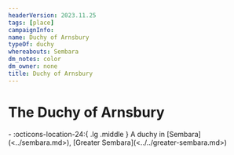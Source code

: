 ```yaml
---
headerVersion: 2023.11.25
tags: [place]
campaignInfo:
name: Duchy of Arnsbury
typeOf: duchy
whereabouts: Sembara
dm_notes: color
dm_owner: none
title: Duchy of Arnsbury
---
```

# The Duchy of Arnsbury
<div class="grid cards ext-narrow-margin ext-one-column" markdown>
-    :octicons-location-24:{ .lg .middle } A duchy in [Sembara](<../sembara.md>), [Greater Sembara](<../../greater-sembara.md>)  
</div>


